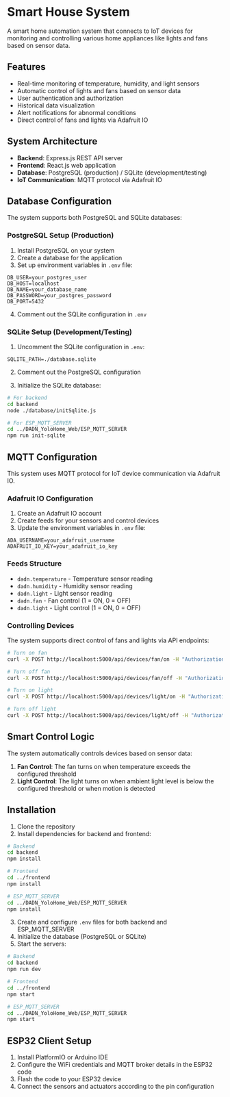 # Smart House System

A smart home automation system that connects to IoT devices for monitoring and controlling various home appliances like lights and fans based on sensor data.

## Features

- Real-time monitoring of temperature, humidity, and light sensors
- Automatic control of lights and fans based on sensor data
- User authentication and authorization
- Historical data visualization
- Alert notifications for abnormal conditions
- Direct control of fans and lights via Adafruit IO

## System Architecture

- **Backend**: Express.js REST API server
- **Frontend**: React.js web application
- **Database**: PostgreSQL (production) / SQLite (development/testing)
- **IoT Communication**: MQTT protocol via Adafruit IO

## Database Configuration

The system supports both PostgreSQL and SQLite databases:

### PostgreSQL Setup (Production)

1. Install PostgreSQL on your system
2. Create a database for the application
3. Set up environment variables in `.env` file:
```
DB_USER=your_postgres_user
DB_HOST=localhost
DB_NAME=your_database_name
DB_PASSWORD=your_postgres_password
DB_PORT=5432
```
4. Comment out the SQLite configuration in `.env`

### SQLite Setup (Development/Testing)

1. Uncomment the SQLite configuration in `.env`:
```
SQLITE_PATH=./database.sqlite
```
2. Comment out the PostgreSQL configuration

3. Initialize the SQLite database:
```bash
# For backend
cd backend
node ./database/initSqlite.js

# For ESP_MQTT_SERVER
cd ../DADN_YoloHome_Web/ESP_MQTT_SERVER
npm run init-sqlite
```

## MQTT Configuration

This system uses MQTT protocol for IoT device communication via Adafruit IO.

### Adafruit IO Configuration

1. Create an Adafruit IO account
2. Create feeds for your sensors and control devices
3. Update the environment variables in `.env` file:
```
ADA_USERNAME=your_adafruit_username
ADAFRUIT_IO_KEY=your_adafruit_io_key
```

### Feeds Structure

- `dadn.temperature` - Temperature sensor reading
- `dadn.humidity` - Humidity sensor reading
- `dadn.light` - Light sensor reading
- `dadn.fan` - Fan control (1 = ON, 0 = OFF)
- `dadn.light` - Light control (1 = ON, 0 = OFF)

### Controlling Devices

The system supports direct control of fans and lights via API endpoints:

```bash
# Turn on fan
curl -X POST http://localhost:5000/api/devices/fan/on -H "Authorization: Bearer <your_token>"

# Turn off fan
curl -X POST http://localhost:5000/api/devices/fan/off -H "Authorization: Bearer <your_token>"

# Turn on light
curl -X POST http://localhost:5000/api/devices/light/on -H "Authorization: Bearer <your_token>"

# Turn off light
curl -X POST http://localhost:5000/api/devices/light/off -H "Authorization: Bearer <your_token>"
```

## Smart Control Logic

The system automatically controls devices based on sensor data:

1. **Fan Control**: The fan turns on when temperature exceeds the configured threshold
2. **Light Control**: The light turns on when ambient light level is below the configured threshold or when motion is detected

## Installation

1. Clone the repository
2. Install dependencies for backend and frontend:
```bash
# Backend
cd backend
npm install

# Frontend
cd ../frontend
npm install

# ESP_MQTT_SERVER
cd ../DADN_YoloHome_Web/ESP_MQTT_SERVER
npm install
```

3. Create and configure `.env` files for both backend and ESP_MQTT_SERVER
4. Initialize the database (PostgreSQL or SQLite)
5. Start the servers:
```bash
# Backend
cd backend
npm run dev

# Frontend
cd ../frontend
npm start

# ESP_MQTT_SERVER
cd ../DADN_YoloHome_Web/ESP_MQTT_SERVER
npm start
```

## ESP32 Client Setup

1. Install PlatformIO or Arduino IDE
2. Configure the WiFi credentials and MQTT broker details in the ESP32 code
3. Flash the code to your ESP32 device
4. Connect the sensors and actuators according to the pin configuration 